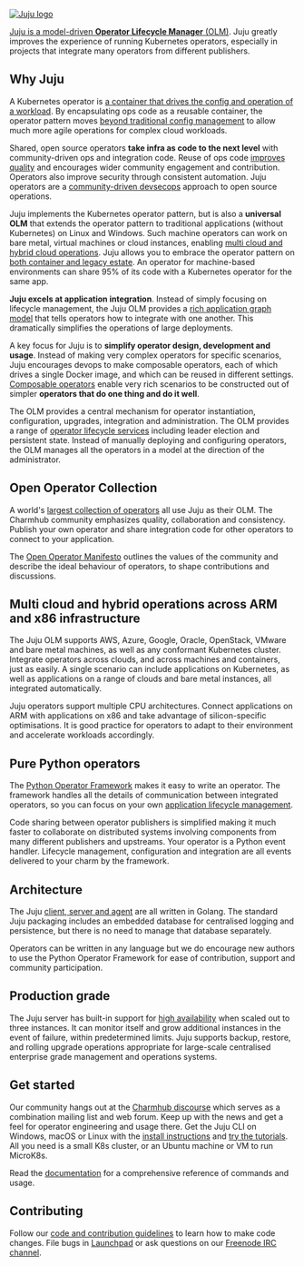 [![Juju logo](doc/juju-logo.png?raw=true)](https://juju.is/)

[Juju is a model-driven **Operator Lifecycle Manager**
(OLM)](https://juju.is/overview). Juju greatly improves the experience of
running Kubernetes operators, especially in projects that integrate many
operators from different publishers.

## Why Juju

A Kubernetes operator is [a container that drives the config and operation
of a workload](https://charmhub.io/about). By encapsulating ops code as a
reusable container, the operator pattern moves [beyond traditional config
management](https://juju.is/beyond-configuration-management) to allow much
more agile operations for complex cloud workloads.

Shared, open source operators **take infra as code to the next level** with
community-driven ops and integration code. Reuse of ops code [improves
quality](https://juju.is/ops-code-quality) and encourages wider community
engagement and contribution. Operators also improve security through
consistent automation. Juju operators are a [community-driven
devsecops](https://juju.is/devsecops) approach to open source operations.

Juju implements the Kubernetes operator pattern, but is also a **universal
OLM** that extends the operator pattern to traditional applications (without
Kubernetes) on Linux and Windows. Such machine operators can work on bare
metal, virtual machines or cloud instances, enabling [multi cloud and hybrid
cloud operations](https://juju.is/multi-cloud-operations). Juju allows you
to embrace the operator pattern on [both container and legacy
estate](https://juju.is/universal-operators). An operator for machine-based
environments can share 95% of its code with a Kubernetes operator for the
same app.

**Juju excels at application integration**. Instead of simply focusing on
lifecycle management, the Juju OLM provides a [rich application graph
model](https://juju.is/model-driven-operations) that tells operators how to
integrate with one another. This dramatically simplifies the operations of
large deployments.

A key focus for Juju is to **simplify operator design, development and
usage**.  Instead of making very complex operators for specific scenarios,
Juju encourages devops to make composable operators, each of which drives a
single Docker image, and which can be reused in different settings.
[Composable operators](https://juju.is/integration) enable very rich
scenarios to be constructed out of simpler **operators that do one thing and
do it well**.

The OLM provides a central mechanism for operator instantiation,
configuration, upgrades, integration and administration. The OLM provides a
range of [operator lifecycle services](https://juju.is/operator-services)
including leader election and persistent state. Instead of manually
deploying and configuring operators, the OLM manages all the operators in a
model at the direction of the administrator.

## Open Operator Collection

A world's [largest collection of operators](https://charmhub.io/) all use
Juju as their OLM. The Charmhub community emphasizes quality, collaboration
and consistency. Publish your own operator and share integration code for
other operators to connect to your application.

The [Open Operator Manifesto](https://charmhub.io/manifesto) outlines the
values of the community and describe the ideal behaviour of operators, to
shape contributions and discussions.

## Multi cloud and hybrid operations across ARM and x86 infrastructure

The Juju OLM supports AWS, Azure, Google, Oracle, OpenStack, VMware and bare
metal machines, as well as any conformant Kubernetes cluster. Integrate
operators across clouds, and across machines and containers, just as easily.
A single scenario can include applications on Kubernetes, as well as
applications on a range of clouds and bare metal instances, all integrated
automatically.

Juju operators support multiple CPU architectures. Connect applications on
ARM with applications on x86 and take advantage of silicon-specific
optimisations. It is good practice for operators to adapt to their
environment and accelerate workloads accordingly.

## Pure Python operators

The [Python Operator Framework](https://pythonoperatorframework.io/) makes
it easy to write an operator. The framework handles all the details of
communication between integrated operators, so you can focus on your own
[application lifecycle
management](https://juju.is/operator-lifecycle-manager).

Code sharing between operator publishers is simplified making it much faster
to collaborate on distributed systems involving components from many
different publishers and upstreams. Your operator is a Python event handler.
Lifecycle management, configuration and integration are all events delivered
to your charm by the framework.

## Architecture

The Juju [client, server and agent](https://juju.is/architecture) are all
written in Golang. The standard Juju packaging includes an embedded database
for centralised logging and persistence, but there is no need to manage that
database separately.

Operators can be written in any language but we do encourage new authors to
use the Python Operator Framework for ease of contribution, support and
community participation.

## Production grade

The Juju server has built-in support for [high
availability](https://juju.is/high-availability-enterprise-olm) when scaled
out to three instances. It can monitor itself and grow additional instances
in the event of failure, within predetermined limits. Juju supports backup,
restore, and rolling upgrade operations appropriate for large-scale
centralised enterprise grade management and operations systems.

## Get started

Our community hangs out at the [Charmhub
discourse](https://discourse.juju.is/) which serves as a combination mailing
list and web forum. Keep up with the news and get a feel for operator
engineering and usage there. Get  the Juju CLI on Windows, macOS or Linux
with the [install instructions](https://juju.is/docs/installing) and [try
the tutorials](https://juju.is/docs/tutorials). All you need is a small K8s
cluster, or an Ubuntu machine or VM to run MicroK8s.

Read the [documentation](https://juju.is/docs) for a comprehensive reference
of commands and usage.

## Contributing

Follow our [code and contribution guidelines](CONTRIBUTING.md) to learn how
to make code changes. File bugs in
[Launchpad](https://bugs.launchpad.net/juju/+filebug) or ask questions on
our [Freenode IRC channel](https://webchat.freenode.net/#juju).

